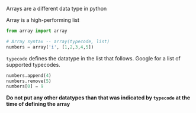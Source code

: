 Arrays are a different data type in python

Array is a high-performing list

```python
from array import array

# Array syntax -- array(typecode, list)
numbers = array('i', [1,2,3,4,5])
```

`typecode` defines the datatype in the list that follows. Google for a list of supported typecodes.

```python
numbers.append(4)
numbers.remove(5)
numbers[0] = 9
```

**Do not put any other datatypes than that was indicated by `typecode` at the time of defining the array**


